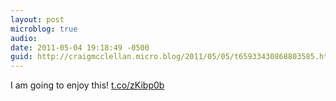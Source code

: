 ```yaml
---
layout: post
microblog: true
audio: 
date: 2011-05-04 19:18:49 -0500
guid: http://craigmcclellan.micro.blog/2011/05/05/t65933430868803585.html
---
```

I am going to enjoy this! [t.co/zKibp0b](http://t.co/zKibp0b)
